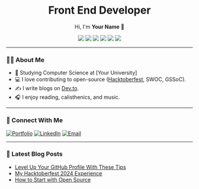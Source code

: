 <h1 align="center">Front End Developer</h1>
<p align="center">Hi, I'm <strong>Your Name</strong> 👋</p>

<p align="center">
  <img src="https://img.shields.io/badge/Node.js-339933?style=flat&logo=nodedotjs&logoColor=white" />
  <img src="https://img.shields.io/badge/HTML5-E34F26?style=flat&logo=html5&logoColor=white" />
  <img src="https://img.shields.io/badge/CSS3-1572B6?style=flat&logo=css3&logoColor=white" />
  <img src="https://img.shields.io/badge/JavaScript-F7DF1E?style=flat&logo=javascript&logoColor=black" />
  <img src="https://img.shields.io/badge/Vue.js-35495E?style=flat&logo=vue.js&logoColor=4FC08D" />
  <img src="https://img.shields.io/badge/Express.js-000000?style=flat&logo=express&logoColor=white" />
</p>

---

### 👨‍💻 About Me

- 🏫 Studying Computer Science at [Your University]
- 💻 I love contributing to open-source ([Hacktoberfest](https://hacktoberfest.com), SWOC, GSSoC).
- ✍️ I write blogs on [Dev.to](https://dev.to).
- 🎧 I enjoy reading, calisthenics, and music.

---

### 🔗 Connect With Me

[![Portfolio](https://img.shields.io/badge/Portfolio-%230077B5?style=flat&logo=About.me&logoColor=white)](https://yourportfolio.com)
[![LinkedIn](https://img.shields.io/badge/LinkedIn-%230077B5?style=flat&logo=linkedin&logoColor=white)](https://linkedin.com/in/yourusername)
[![Email](https://img.shields.io/badge/Gmail-D14836?style=flat&logo=gmail&logoColor=white)](mailto:youremail@gmail.com)

---

### 📝 Latest Blog Posts

- [Level Up Your GitHub Profile With These Tips](#)
- [My Hacktoberfest 2024 Experience](#)
- [How to Start with Open Source](#)
